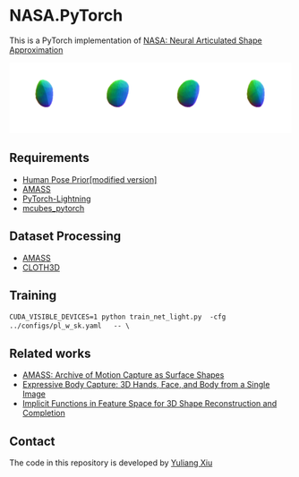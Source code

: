 # NASA.PyTorch

This is a PyTorch implementation of [NASA: Neural Articulated Shape Approximation](https://arxiv.org/abs/1912.03207)

![results](results.gif)

## Requirements
- [Human Pose Prior[modified version]](https://github.com/YuliangXiu/human_body_prior)
- [AMASS](https://github.com/nghorbani/amass)
- [PyTorch-Lightning](https://pytorch-lightning.readthedocs.io/)
- [mcubes_pytorch](https://github.com/tatsy/mcubes_pytorch)

## Dataset Processing
- [AMASS](https://github.com/nghorbani/amass)
- [CLOTH3D](https://github.com/YuliangXiu/CLOTH3D/Demo/dataset.ipynb)

## Training

```
CUDA_VISIBLE_DEVICES=1 python train_net_light.py  -cfg ../configs/pl_w_sk.yaml   -- \ 
```

## Related works
- [AMASS: Archive of Motion Capture as Surface Shapes](https://amass.is.tue.mpg.de/)
- [Expressive Body Capture: 3D Hands, Face, and Body from a Single Image](https://smpl-x.is.tue.mpg.de/)
- [Implicit Functions in Feature Space for 3D Shape Reconstruction and Completion](https://virtualhumans.mpi-inf.mpg.de/publications.html)

## Contact
The code in this repository is developed by [Yuliang Xiu](http://xiuyuliang.cn/)


